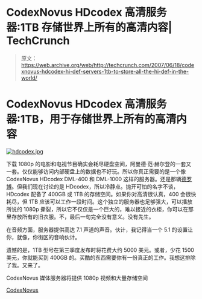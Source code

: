 # CodexNovus HDcodex 高清服务器:1TB 存储世界上所有的高清内容| TechCrunch

> 原文：<https://web.archive.org/web/http://techcrunch.com/2007/06/18/codexnovus-hdcodex-hi-def-servers-1tb-to-store-all-the-hi-def-in-the-world/>

# CodexNovus HDcodex 高清服务器:1TB，用于存储世界上所有的高清内容

[![hdcodex.jpg](img/fd690c6b180449c5623dec1c894fbdb8.png)](https://web.archive.org/web/20130628171908/http://old.crunchgear.com/wp-content/uploads/hdcodex.jpg "hdcodex.jpg")

下载 1080p 的电影和电视节目确实会耗尽硬盘空间，阿曼德·范·赫尔登的一套又一套。仅仅能够访问内部硬盘上的数据也不好玩。所以你真正需要的是一个像 CodexNovus HDcodex DML-400 和 DML-1000 这样的服务器。还是那辆[德罗博](https://web.archive.org/web/20130628171908/http://crunchgear.com/2007/06/08/drobo-review-frickin-awesome/)。但我们现在讨论的是 HDcodex，所以冷静点。抛开可怕的名字不谈，HDcodex 配备了 400GB 或 1TB 的存储空间。如果你对高清很认真，400 会很快耗尽，但 1TB 应该可以工作一段时间。这个独立的服务器也足够强大，可以播放所说的 1080p 撕裂，所以它不仅仅是一个巨大的，难以接近的衣柜，你可以在那里存放所有的旧衣服。不，最后一句完全没有意义。没有先生。

在音频方面，服务器提供高达 7.1 声道的声音。伙计，我记得当一个 5.1 的设置让你，就像，你街区的音响伙计。

遗憾的是，1TB 型号在第三季度发布时将花费大约 5000 美元。或者，少花 1500 美元，你就能买到 400GB 的。买酷的东西需要你有一份真正的工作。我想这排除了我。又来了。

CodexNovus 媒体服务器将提供 1080p 视频和大量存储空间

[CodexNovus](https://web.archive.org/web/20130628171908/http://www.codexnovus.com/)